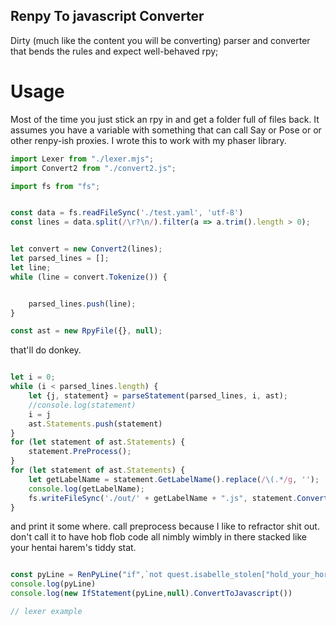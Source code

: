 ## Renpy To javascript Converter

Dirty (much like the content you will be converting) parser and converter that bends the rules and expect well-behaved
rpy;

# Usage

Most of the time you just stick an rpy in and get a folder full of files back. It assumes you have a variable with
something that can call Say or Pose or or other renpy-ish proxies. I wrote this to work with my phaser library.

```javascript
import Lexer from "./lexer.mjs";
import Convert2 from "./convert2.js";

import fs from "fs";


const data = fs.readFileSync('./test.yaml', 'utf-8')
const lines = data.split(/\r?\n/).filter(a => a.trim().length > 0);


let convert = new Convert2(lines);
let parsed_lines = [];
let line;
while (line = convert.Tokenize()) {


    parsed_lines.push(line);
}

const ast = new RpyFile({}, null);
```

that'll do donkey.

```javascript

let i = 0;
while (i < parsed_lines.length) {
    let {j, statement} = parseStatement(parsed_lines, i, ast);
    //console.log(statement)
    i = j
    ast.Statements.push(statement)
}
for (let statement of ast.Statements) {
    statement.PreProcess();
}
for (let statement of ast.Statements) {
    let getLabelName = statement.GetLabelName().replace(/\(.*/g, '');
    console.log(getLabelName);
    fs.writeFileSync('./out/' + getLabelName + ".js", statement.ConvertToJavascript(), 'utf-8')
}
```

and print it some where. call preprocess because I like to refractor shit out. don't call it to have hob flob code all
nimbly wimbly in there stacked like your hentai harem's tiddy stat.


```javascript

const pyLine = RenPyLine("if",`not quest.isabelle_stolen["hold_your_horse_dick"] or (quest.isabelle_stolen["hold_your_horse_dick"] and not quest.isabelle_stolen["help_with_the_project"])`.split(" "))
console.log(pyLine)
console.log(new IfStatement(pyLine,null).ConvertToJavascript())

// lexer example
```

